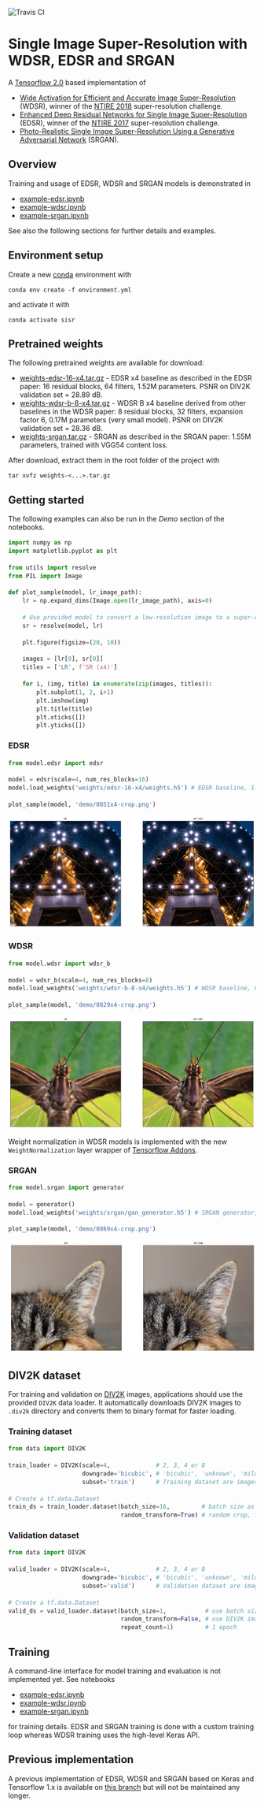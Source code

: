 ![Travis CI](https://travis-ci.com/krasserm/super-resolution.svg?branch=master)

# Single Image Super-Resolution with WDSR, EDSR and SRGAN

A [Tensorflow 2.0](https://www.tensorflow.org/beta) based implementation of

- [Wide Activation for Efficient and Accurate Image Super-Resolution](https://arxiv.org/abs/1808.08718) (WDSR), winner 
  of the [NTIRE 2018](http://www.vision.ee.ethz.ch/ntire18/) super-resolution challenge.
- [Enhanced Deep Residual Networks for Single Image Super-Resolution](https://arxiv.org/abs/1707.02921) (EDSR), winner 
  of the [NTIRE 2017](http://www.vision.ee.ethz.ch/ntire17/) super-resolution challenge.
- [Photo-Realistic Single Image Super-Resolution Using a Generative Adversarial Network](https://arxiv.org/abs/1609.04802) (SRGAN).

## Overview

Training and usage of EDSR, WDSR and SRGAN models is demonstrated in  

- [example-edsr.ipynb](example-edsr.ipynb)
- [example-wdsr.ipynb](example-wdsr.ipynb)
- [example-srgan.ipynb](example-srgan.ipynb) 

See also the following sections for further details and examples.

## Environment setup

Create a new [conda](https://conda.io) environment with

    conda env create -f environment.yml
    
and activate it with

    conda activate sisr

## Pretrained weights

The following pretrained weights are available for download:

- [weights-edsr-16-x4.tar.gz](https://drive.google.com/open?id=14RAJsR2h12iNl8-QMMGpoD9aextgbjIj) - EDSR x4 baseline as 
  described in the EDSR paper: 16 residual blocks, 64 filters, 1.52M parameters. PSNR on DIV2K validation set = 28.89 dB.
- [weights-wdsr-b-8-x4.tar.gz](https://drive.google.com/open?id=1GFD0z1o3UXYvRORT486jnwZ9khSkz6Vv) - WDSR B x4 baseline 
  derived from other baselines in the WDSR paper: 8 residual blocks, 32 filters, expansion factor 6, 0.17M parameters 
  (very small model). PSNR on DIV2K validation set = 28.36 dB.
- [weights-srgan.tar.gz](https://drive.google.com/open?id=1u9ituA3ScttN9Vi-UkALmpO0dWQLm8Rv) - SRGAN as described in the 
  SRGAN paper: 1.55M parameters, trained with VGG54 content loss.

After download, extract them in the root folder of the project with

    tar xvfz weights-<...>.tar.gz

## Getting started 

The following examples can also be run in the *Demo* section of the notebooks.

```python
import numpy as np
import matplotlib.pyplot as plt

from utils import resolve
from PIL import Image

def plot_sample(model, lr_image_path):
    lr = np.expand_dims(Image.open(lr_image_path), axis=0)
    
    # Use provided model to convert a low-resolution image to a super-resolution image.
    sr = resolve(model, lr)

    plt.figure(figsize=(20, 10))

    images = [lr[0], sr[0]]
    titles = ['LR', f'SR (x4)']

    for i, (img, title) in enumerate(zip(images, titles)):
        plt.subplot(1, 2, i+1)
        plt.imshow(img)
        plt.title(title)
        plt.xticks([])
        plt.yticks([])
```

### EDSR

```python
from model.edsr import edsr

model = edsr(scale=4, num_res_blocks=16)
model.load_weights('weights/edsr-16-x4/weights.h5') # EDSR baseline, 1.52M parameters (see EDSR paper)

plot_sample(model, 'demo/0851x4-crop.png')
```

![result-edsr](docs/images/result-edsr.png)

### WDSR

```python
from model.wdsr import wdsr_b

model = wdsr_b(scale=4, num_res_blocks=8)
model.load_weights('weights/wdsr-b-8-x4/weights.h5') # WDSR baseline, 0.17M parameters (!)

plot_sample(model, 'demo/0829x4-crop.png')
```
![result-wdsr](docs/images/result-wdsr.png)

Weight normalization in WDSR models is implemented with the new `WeightNormalization` layer wrapper of 
[Tensorflow Addons](https://github.com/tensorflow/addons).

### SRGAN

```python
from model.srgan import generator

model = generator()
model.load_weights('weights/srgan/gan_generator.h5') # SRGAN generator, 1.55M parameters (see SRGAN paper)

plot_sample(model, 'demo/0869x4-crop.png')
```

![result-srgan](docs/images/result-srgan.png)

## DIV2K dataset

For training and validation on [DIV2K](https://data.vision.ee.ethz.ch/cvl/DIV2K/) images, applications should use the 
provided `DIV2K` data loader. It automatically downloads DIV2K images to `.div2k` directory and converts them to binary 
format for faster loading.

### Training dataset

```python
from data import DIV2K

train_loader = DIV2K(scale=4,             # 2, 3, 4 or 8
                     downgrade='bicubic', # 'bicubic', 'unknown', 'mild' or 'difficult' 
                     subset='train')      # Training dataset are images 001 - 800
                     
# Create a tf.data.Dataset          
train_ds = train_loader.dataset(batch_size=16,         # batch size as described in the EDSR and WDSR papers
                                random_transform=True) # random crop, flip, rotate as described in the EDSR paper
```

### Validation dataset

```python
from data import DIV2K

valid_loader = DIV2K(scale=4,             # 2, 3, 4 or 8
                     downgrade='bicubic', # 'bicubic', 'unknown', 'mild' or 'difficult' 
                     subset='valid')      # Validation dataset are images 801 - 900
                     
# Create a tf.data.Dataset          
valid_ds = valid_loader.dataset(batch_size=1,           # use batch size of 1 as DIV2K images have different size
                                random_transform=False, # use DIV2K images in original size 
                                repeat_count=1)         # 1 epoch 
```

## Training 

A command-line interface for model training and evaluation is not implemented yet. See notebooks
 
- [example-edsr.ipynb](example-edsr.ipynb)
- [example-wdsr.ipynb](example-wdsr.ipynb)
- [example-srgan.ipynb](example-srgan.ipynb) 
 
for training details. EDSR and SRGAN training is done with a custom training loop whereas WDSR training uses the 
high-level Keras API.

## Previous implementation

A previous implementation of EDSR, WDSR and SRGAN based on Keras and Tensorflow 1.x is available on 
[this branch](https://github.com/krasserm/super-resolution/tree/previous) but will not be maintained any longer.
